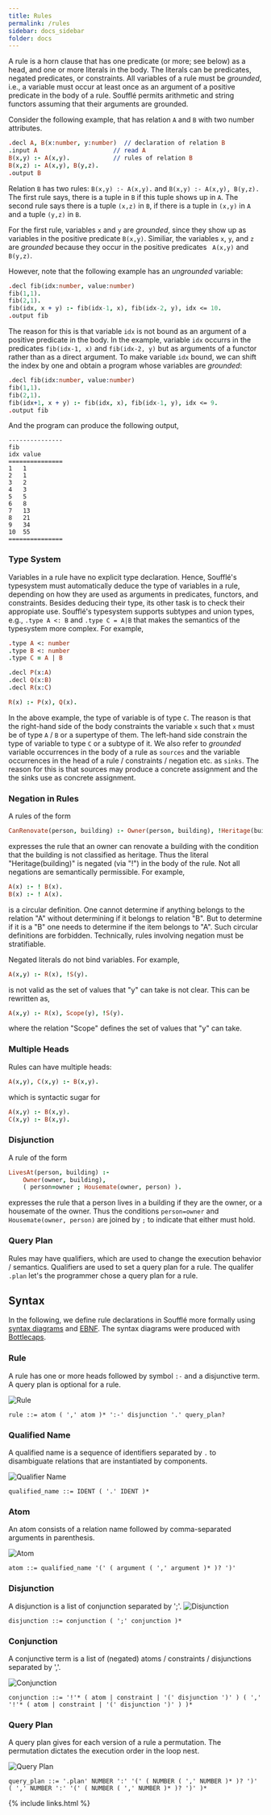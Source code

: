 ```yaml
---
title: Rules
permalink: /rules
sidebar: docs_sidebar
folder: docs
---
```

A rule is a horn clause that has one predicate (or more; see below) as a head, and one or more 
literals in the body. The literals can be predicates, negated 
predicates, or constraints.
All variables of a rule must be *grounded*, i.e., a variable must occur
at least once as an argument of a positive predicate in the body of
a rule.  Soufflé permits arithmetic and string functors assuming
that their arguments are grounded.

Consider the following example, that has relation ```A``` and ```B``` with two number attributes.
```prolog
.decl A, B(x:number, y:number)  // declaration of relation B
.input A                     // read A 
B(x,y) :- A(x,y).            // rules of relation B
B(x,z) :- A(x,y), B(y,z).
.output B
```
Relation ```B``` has two rules: ```B(x,y) :- A(x,y).``` and ```B(x,y) :- A(x,y), B(y,z).``` The first rule says, there is a tuple in `B` if this tuple shows up in `A`. The second rule says there is a tuple `(x,z)` in `B`, if there is a tuple in `(x,y)` in `A` and a tuple `(y,z)` in `B`.

For the first rule, variables ```x``` and ```y``` are *grounded*, since they show up as variables in the 
positive predicate ```B(x,y)```. Similiar, the variables ```x```, ```y```, and ```z``` are *grounded* because 
they occur in the positive predicates ``` A(x,y)``` and ```B(y,z)```. 

However, note that the following example has an *ungrounded* variable:
```prolog
.decl fib(idx:number, value:number)
fib(1,1).
fib(2,1).
fib(idx, x + y) :- fib(idx-1, x), fib(idx-2, y), idx <= 10.
.output fib
```

The reason for this is that variable ```idx``` is not bound as an argument of a positive predicate in the body. In the example, variable ```idx``` occurrs in the predicates ```fib(idx-1, x)``` and ```fib(idx-2, y)``` but as arguments of a functor rather than as a direct argument. To make variable ```idx``` bound, we can shift the index by one and obtain a program whose variables are *grounded*:
```prolog
.decl fib(idx:number, value:number)
fib(1,1).
fib(2,1).
fib(idx+1, x + y) :- fib(idx, x), fib(idx-1, y), idx <= 9.
.output fib
```
And the program can produce the following output,
```
---------------
fib
idx	value
===============
1	1
2	1
3	2
4	3
5	5
6	8
7	13
8	21
9	34
10	55
===============
```

### Type System

Variables in a rule have no explicit type declaration. Hence, 
Soufflé's typesystem must automatically deduce the type of variables in a rule, depending on how they are used 
as arguments in predicates, functors, and constraints. Besides deducing their type, its other task is to check 
their appropiate use.  Soufflé's typesystem supports subtypes and union types, e.g., ```.type A <: B``` and ```.type C = A|B```  that makes the semantics of the typesystem more complex. For example,

```prolog
.type A <: number
.type B <: number
.type C = A | B 

.decl P(x:A)
.decl Q(x:B)
.decl R(x:C)

R(x) :- P(x), Q(x).
```
In the above example, the type of variable is of type `C`. The reason is that the right-hand side of the body constraints the variable ```x``` such that ```x``` must be of type `A` / `B` or a supertype of them. The left-hand side constrain the type of variable to type `C` or a subtype of it. We also refer to *grounded* variable occurrences in the body of a rule as `sources` and the variable occurrences in the head of a rule / constraints / negation etc. as `sinks`. The reason for this is that sources may produce a concrete assignment and the the sinks use as concrete assignment. 

### Negation in Rules
A rules of the form
```prolog
CanRenovate(person, building) :- Owner(person, building), !Heritage(building).
```
expresses the rule that an owner can renovate a building with the condition that the building is not classified as heritage. Thus the literal "Heritage(building)" is negated (via "!") in the body of the rule. Not all negations are semantically permissible. For example,
```prolog
A(x) :- ! B(x).
B(x) :- ! A(x).
```
is a circular definition. One cannot determine if anything belongs to the relation "A" without determining if it belongs to relation "B". But to determine if it is a "B" one needs to determine if the item belongs to "A". Such circular definitions are forbidden. Technically, rules involving negation must be stratifiable.

Negated literals do not bind variables. For example,
```prolog
A(x,y) :- R(x), !S(y).
```
is not valid as the set of values that "y" can take is not clear. This can be rewritten as,
```prolog
A(x,y) :- R(x), Scope(y), !S(y).
```
where the relation "Scope" defines the set of values that "y" can take.

### Multiple Heads
Rules can have multiple heads:
```prolog
A(x,y), C(x,y) :- B(x,y). 
```
which is syntactic sugar for
```prolog
A(x,y) :- B(x,y). 
C(x,y) :- B(x,y). 
```

### Disjunction
A rule of the form
```prolog
LivesAt(person, building) :-
    Owner(owner, building),
    ( person=owner ; Housemate(owner, person) ).
```
expresses the rule that a person lives in a building if they are the owner, or a housemate of the owner. Thus the conditions `person=owner` and `Housemate(owner, person)` are joined by `;` to indicate that either must hold.

### Query Plan
Rules may have qualifiers, which are used to change the execution behavior / semantics. 
Qualifiers are used to set a query plan for a rule. The qualifer `.plan` let's the programmer chose a query plan for a rule.  

## Syntax 
In the following, we define rule declarations in Soufflé more formally using [syntax diagrams](https://en.wikipedia.org/wiki/Syntax_diagram) and [EBNF](https://en.wikipedia.org/wiki/Extended_Backus–Naur_form). The syntax diagrams were produced with [Bottlecaps](https://www.bottlecaps.de/rr/ui).

### Rule
A rule has one or more heads followed by symbol `:-` and a disjunctive term. A query plan is optional for a rule.

![Rule](https://souffle-lang.github.io/img/rule.svg)

```ebnf
rule ::= atom ( ',' atom )* ':-' disjunction '.' query_plan?
```

### Qualified Name
A qualified name is a sequence of identifiers separated by `.` to disambiguate relations that are instantiated by components.

![Qualifier Name](https://souffle-lang.github.io/img/qualified_name.svg)

```ebnf
qualified_name ::= IDENT ( '.' IDENT )*
```

### Atom
An atom consists of a relation name followed by comma-separated arguments in parenthesis.

![Atom](https://souffle-lang.github.io/img/atom.svg)

```ebnf
atom ::= qualified_name '(' ( argument ( ',' argument )* )? ')'
```

### Disjunction
A disjunction is a list of conjunction separated by ';'.
![Disjunction](https://souffle-lang.github.io/img/disjunction.svg)

```ebnf
disjunction ::= conjunction ( ';' conjunction )*
```

### Conjunction
A conjunctive term is a list of (negated) atoms / constraints / disjunctions separated by ','. 

![Conjunction](https://souffle-lang.github.io/img/conjunction.svg)

```ebnf
conjunction ::= '!'* ( atom | constraint | '(' disjunction ')' ) ( ',' '!'* ( atom | constraint | '(' disjunction ')' ) )*
```

### Query Plan
A query plan gives for each version of a rule a permutation. The permutation dictates the execution order in the loop nest.

![Query Plan](https://souffle-lang.github.io/img/query_plan.svg)

```ebnf
query_plan ::= '.plan' NUMBER ':' '(' ( NUMBER ( ',' NUMBER )* )? ')' ( ',' NUMBER ':' '(' ( NUMBER ( ',' NUMBER )* )? ')' )*
```
         
{% include links.html %}
